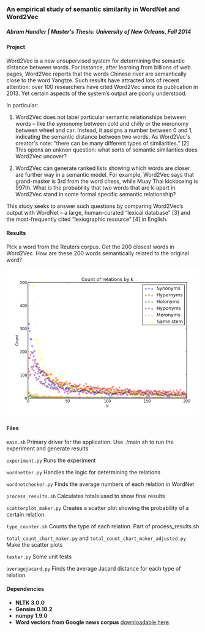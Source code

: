 ### An empirical study of semantic similarity in WordNet and Word2Vec
##### Abram Handler | Master's Thesis: University of New Orleans, Fall 2014

#### Project
Word2Vec is a new unsupervised system for determining the semantic distance between words. For instance, after learning from billions of web pages, Word2Vec reports that the words Chinese river are semantically close to the word Yangtze. Such results have attracted lots of recent attention: over 100 researchers have cited Word2Vec since its publication in 2013. Yet certain aspects of the system’s output are poorly understood. 

In particular:

1. Word2Vec does not label particular semantic relationships between words – like the synonomy between cold and chilly or the meronomy between wheel and car. Instead, it assigns a number between 0 and 1, indicating the semantic distance between two words. As Word2Vec's creator's note: “there can be many different types of similarities.” [2] This opens an unknon question: what sorts of semantic similarities does Word2Vec uncover?

2. Word2Vec can generate ranked lists showing which words are closer are further way in a semantic model. For example, Word2Vec says that grand-master is 3rd from the word chess, while Muay Thai kickboxing is 997th. What is the probability that two words that are k-apart in Word2Vec stand in some formal specific semantic relationship?

This study seeks to answer such questions by comparing Word2Vec’s output with WordNet – a large, human-curated “lexical database” [3] and the most-frequently cited “lexiographic resource” [4] in English.

#### Results

Pick a word from the Reuters corpus. Get the 200 closest words in Word2Vec. How are these 200 words semantically related to the original word?

![All results](images/total.png)

#### Files

`main.sh` Primary driver for the application. Use ./main.sh to run the experiment and generate results

`experiment.py` Runs the experiment

`wordnetter.py` Handles the logic for determining the relations

`wordnetchecker.py` Finds the average numbers of each relation in WordNet

`process_results.sh` Calculates totals used to show final results

`scatterplot_maker.py` Creates a scatter plot showing the probability of a certain relation.

`type_counter.sh` Counts the type of each relation. Part of process_results.sh

`total_count_chart_maker.py` and `total_count_chart_maker_adjusted.py` Make the scatter plots

`tester.py` Some unit tests

`averagejacard.py` Finds the average Jacard distance for each type of relation

#### Dependencies

* **NLTK 3.0.0**
* **Gensim 0.10.2**
* **numpy 1.9.0**
* **Word vectors from Google news corpus** [downloadable here](https://code.google.com/p/word2vec/).


